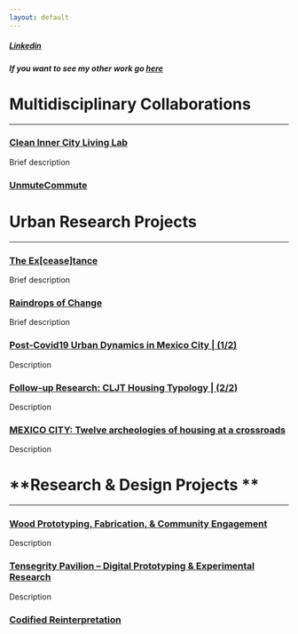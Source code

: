 ```yaml
---
layout: default
---
```

##### [Linkedin](https://www.linkedin.com/in/juan-jose-corona/)
##### If you want to see my other work go [here](https://www.instagram.com/jjclucio)


# **Multidisciplinary Collaborations**
---

### [Clean Inner City Living Lab](page-1.md)

Brief description

### [UnmuteCommute](page6.md)


# **Urban Research Projects** 
---
### [The Ex[cease]tance](page2.md)

Brief description

### [Raindrops of Change](page3.md)

Brief description

### [Post-Covid19 Urban Dynamics in Mexico City | (1/2)](page4.md)

Description

### [Follow-up Research: CLJT Housing Typology | (2/2)](page5.md)

Description

### [MEXICO CITY: Twelve archeologies of housing at a crossroads](page7.md)

Description


# **Research & Design Projects ** 
---

### [Wood Prototyping, Fabrication, & Community Engagement](page8.md)

Description

### [Tensegrity Pavilion – Digital Prototyping & Experimental Research](page9.md)

Description

### [Codified Reinterpretation](page10.md)

